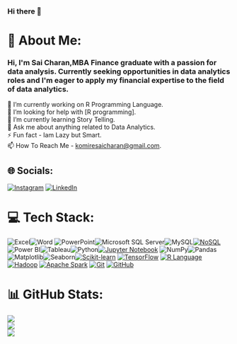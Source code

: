 ### Hi there 👋


# 💫 About Me: 
### Hi, I'm Sai Charan,MBA Finance graduate with a passion for data analysis. Currently seeking opportunities in data analytics roles and I'm eager to apply my financial expertise to the field of data analytics.
🔭 I’m currently working on R Programming Language.<br>🤝 I’m looking for help with [R programming].<br>🌱 I’m currently learning Story Telling.<br>💬 Ask me about anything related to Data Analytics.<br>⚡ Fun fact - Iam Lazy but Smart.<br> 📫 How To Reach Me - komiresaicharan@gmail.com.


## 🌐 Socials:
[![Instagram](https://img.shields.io/badge/Instagram-%23E4405F.svg?logo=Instagram&logoColor=white)](https://instagram.com/sai_charan_komire) [![LinkedIn](https://img.shields.io/badge/LinkedIn-%230077B5.svg?logo=linkedin&logoColor=white)](https://www.linkedin.com/in/komire-sai-charan)

# 💻 Tech Stack:
![Excel](https://img.shields.io/badge/Excel-217346?style=for-the-badge&logo=Microsoft-Excel&logoColor=white)![Word](https://img.shields.io/badge/Word-2B579A?style=for-the-badge&logo=Microsoft-Word&logoColor=white)
![PowerPoint](https://img.shields.io/badge/PowerPoint-B7472A?style=for-the-badge&logo=Microsoft-PowerPoint&logoColor=white)![Microsoft SQL Server](https://img.shields.io/badge/Microsoft_SQL_Server-CC2927?style=for-the-badge&logo=microsoft-sql-server&logoColor=white)![MySQL](https://img.shields.io/badge/MySQL-4479A1?style=for-the-badge&logo=mysql&logoColor=white)[![NoSQL](https://img.shields.io/badge/NoSQL-%2300000f.svg?style=for-the-badge&logo=nosql&logoColor=white)](https://en.wikipedia.org/wiki/NoSQL)
![Power BI](https://img.shields.io/badge/Power_BI-F2C811?style=for-the-badge&logo=powerbi&logoColor=white)![Tableau](https://img.shields.io/badge/Tableau-E97627?style=for-the-badge&logo=tableau&logoColor=white)![Python](https://img.shields.io/badge/Python-3776AB?style=for-the-badge&logo=python&logoColor=white)[![Jupyter Notebook](https://img.shields.io/badge/Jupyter_Notebook-%2300000f.svg?style=for-the-badge&logo=jupyter&logoColor=white)](https://jupyter.org/)
![NumPy](https://img.shields.io/badge/NumPy-013243?style=for-the-badge&logo=numpy&logoColor=white)![Pandas](https://img.shields.io/badge/Pandas-150458?style=for-the-badge&logo=pandas&logoColor=white)![Matplotlib](https://img.shields.io/badge/Matplotlib-013243?style=for-the-badge&logo=matplotlib&logoColor=white)![Seaborn](https://img.shields.io/badge/Seaborn-007ACC?style=for-the-badge&logo=seaborn&logoColor=white)[![Scikit-learn](https://img.shields.io/badge/Scikit--learn-%2300000f.svg?style=for-the-badge&logo=scikit-learn&logoColor=white)](https://scikit-learn.org/)
[![TensorFlow](https://img.shields.io/badge/TensorFlow-%23FF6F00.svg?style=for-the-badge&logo=tensorflow&logoColor=white)](https://www.tensorflow.org/)
[![R Language](https://img.shields.io/badge/R-%2300000f.svg?style=for-the-badge&logo=r&logoColor=white)](https://www.r-project.org/)
[![Hadoop](https://img.shields.io/badge/Hadoop-%23FBC02D.svg?style=for-the-badge&logo=apache&logoColor=white)](https://hadoop.apache.org/)
[![Apache Spark](https://img.shields.io/badge/Apache%20Spark-%23E25A1C.svg?style=for-the-badge&logo=apache%20spark&logoColor=white)](https://spark.apache.org/)
[![Git](https://img.shields.io/badge/Git-%23F05032.svg?style=for-the-badge&logo=git&logoColor=white)](https://git-scm.com/)
[![GitHub](https://img.shields.io/badge/GitHub-%23121011.svg?style=for-the-badge&logo=github&logoColor=white)](https://github.com/)





# 📊 GitHub Stats:
![](https://github-readme-stats.vercel.app/api?username=sai5358&theme=dark&hide_border=false&include_all_commits=false&count_private=false)<br/>
![](https://github-readme-streak-stats.herokuapp.com/?user=sai5358&theme=dark&hide_border=false)<br/>
![](https://github-readme-stats.vercel.app/api/top-langs/?username=sai5358&theme=dark&hide_border=false&include_all_commits=false&count_private=false&layout=compact)



